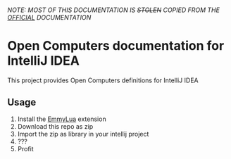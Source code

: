 ###### NOTE: MOST OF THIS DOCUMENTATION IS ~~STOLEN~~ COPIED FROM THE [OFFICIAL](https://ocdoc.cil.li) DOCUMENTATION
# Open Computers documentation for IntelliJ IDEA 
This project provides Open Computers definitions for IntelliJ IDEA 

## Usage
1. Install the [EmmyLua](https://github.com/EmmyLua/IntelliJ-EmmyLua) extension
2. Download this repo as zip
3. Import the zip as library in your intellij project
4. ???
5. Profit